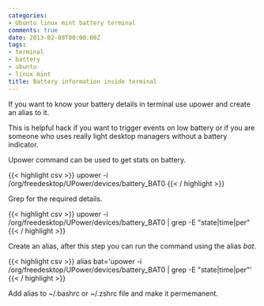 ```yaml
---
categories:
- Ubuntu linux mint battery terminal
comments: true
date: 2013-02-08T00:00:00Z
tags:
- terminal
- battery
- ubuntu
- linux mint
title: Battery information inside terminal
---
```


If you want to know your battery details in terminal use upower and create an alias to it.      

This is helpful hack if you want to trigger events on low battery or if you are someone who uses really light desktop managers without a battery indicator.        


Upower command can be used to get stats on battery.    

{{< highlight csv >}} 
upower -i /org/freedesktop/UPower/devices/battery_BAT0
{{< / highlight >}}



Grep for the required details.    

{{< highlight csv >}} 
upower -i /org/freedesktop/UPower/devices/battery_BAT0 | grep -E "state|time|per"
{{< / highlight >}}



Create an alias, after this step you can run the command using the alias *bat*.

{{< highlight csv >}} 
alias bat='upower -i /org/freedesktop/UPower/devices/battery_BAT0 | grep -E "state|time|per"'
{{< / highlight >}}

Add  alias to ~/.bashrc or ~/.zshrc file and make it permemanent.


